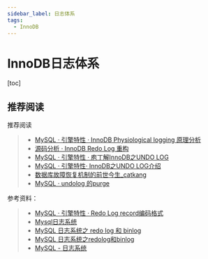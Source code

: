 ```yaml
---
sidebar_label: 日志体系
tags:
  - InnoDB
---
```


# InnoDB日志体系

[toc]

## 推荐阅读

推荐阅读

> * [MySQL · 引擎特性 · InnoDB Physiological logging 原理分析](http://mysql.taobao.org/monthly/2022/05/01/)
> * [源码分析 · InnoDB Redo Log 重构](http://mysql.taobao.org/monthly/2022/09/03/)
> * [MySQL · 引擎特性 · 庖丁解InnoDB之UNDO LOG](http://mysql.taobao.org/monthly/2021/10/01/)
> * [MySQL · 引擎特性· InnoDB之UNDO LOG介绍](http://mysql.taobao.org/monthly/2021/12/02/)
> * [数据库故障恢复机制的前世今生_catkang](http://catkang.github.io/2019/01/16/crash-recovery.html)
> * [MySQL · undolog 的purge](http://mysql.taobao.org/monthly/2022/05/04/)
>

参考资料：

> * [MySQL · 引擎特性 · Redo Log record编码格式](http://mysql.taobao.org/monthly/2022/01/02/)
> * [Mysql日志系统](https://blog.csdn.net/qq_35642036/article/details/116203823)
> * [MySQL 日志系统之 redo log 和 binlog](https://www.cnblogs.com/wupeixuan/p/11734501.html)
> * [MySQL 日志系统之redolog和binlog](https://juejin.cn/post/7135361692589883423)
> * [MySQL - 日志系统](https://juejin.cn/post/7136352487505657893)

